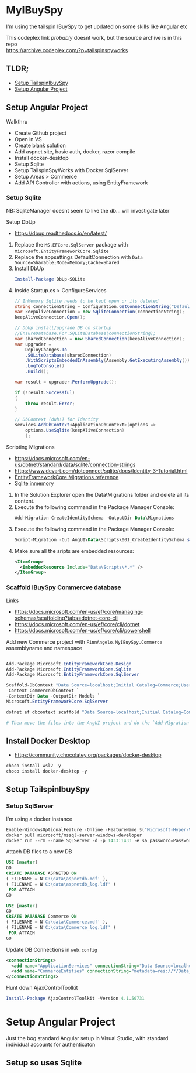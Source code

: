 # MyIBuySpy

I'm using the tailspin IBuySpy to get updated on some skills like Angular etc

This codeplex link _probably_ doesnt work, but the source archive is in this repo  
<https://archive.codeplex.com/?p=tailspinspyworks>

## TLDR;

- [Setup TailspinIbuySpy](#setup-tailspinibuyspy)
- [Setup Angular Project](#setup-angular-project)

## Setup Angular Project

Walkthru

- Create Github project
- Open in VS
- Create blank solution
- Add aspnet site, basic auth, docker, razor compile
- Install docker-desktop
- Setup Sqlite
- Setup TailspinSpyWorks with Docker SqlServer
- Setup Areas > Commerce
 - Add API Controller with actions, using EntityFramework

### Setup Sqlite

NB: SqliteManager doesnt seem to like the db... will investigate later

Setup DbUp

- <https://dbup.readthedocs.io/en/latest/>

1. Replace the `MS.EFCore.SqlServer` package with `Microsoft.EntityFrameworkCore.Sqlite`
2. Replace the appsettings DefaultConnection with `Data Source=Sharable;Mode=Memory;Cache=Shared`
3. Install DbUp
    ```powershell
    Install-Package DbUp-SQLite
    ```
4. Inside Startup.cs > ConfigureServices
	```csharp
	// InMemory Sqlite needs to be kept open or its deleted
	string connectionString = Configuration.GetConnectionString("DefaultConnection");
	var keepAliveConnection = new SqliteConnection(connectionString);
	keepAliveConnection.Open();

	// DbUp install/upgrade DB on startup
	//EnsureDatabase.For.SQLiteDatabase(connectionString);
	var sharedConnection = new SharedConnection(keepAliveConnection);
	var upgrader =
		DeployChanges.To
		.SQLiteDatabase(sharedConnection)
		.WithScriptsEmbeddedInAssembly(Assembly.GetExecutingAssembly())
		.LogToConsole()
		.Build();

	var result = upgrader.PerformUpgrade();

	if (!result.Successful)
	{
		throw result.Error;
	}

	// DbContext (duh!) for Identity
	services.AddDbContext<ApplicationDbContext>(options => 
		options.UseSqlite(keepAliveConnection)
		);
	```

Scripting Migrations

- <https://docs.microsoft.com/en-us/dotnet/standard/data/sqlite/connection-strings>
- <https://www.devart.com/dotconnect/sqlite/docs/Identity-3-Tutorial.html>
- [EntityFrameworkCore Migrations reference](https://docs.microsoft.com/en-us/ef/core/cli/powershell)
- [Sqlite inmemory](https://stackoverflow.com/questions/56319638/entityframeworkcore-sqlite-in-memory-db-tables-are-not-created)

1. In the Solution Explorer open the Data\Migrations folder and delete all its content.
2. Execute the following command in the Package Manager Console:
    ```powershell
    Add-Migration CreateIdentitySchema -OutputDir Data\Migrations
    ```
3. Execute the following command in the Package Manager Console:
    ```powershell
	Script-Migration -Out AngUI\Data\Scripts\001_CreateIdentitySchema.sql
    ```
4. Make sure all the sripts are embedded resources:
    ```xml
	<ItemGroup>
      <EmbeddedResource Include="Data\Scripts\*.*" />
    </ItemGroup>
	```

### Scaffold IBuySpy Commercve database

Links

- <https://docs.microsoft.com/en-us/ef/core/managing-schemas/scaffolding?tabs=dotnet-core-cli>
- <https://docs.microsoft.com/en-us/ef/core/cli/dotnet>
- <https://docs.microsoft.com/en-us/ef/core/cli/powershell>

Add new Commerce project with `FinnAngelo.MyIBuySpy.Commerce` assemblyname and namespace

```powershell

Add-Package Microsoft.EntityFrameworkCore.Design
Add-Package Microsoft.EntityFrameworkCore.Sqlite
Add-Package Microsoft.EntityFrameworkCore.SqlServer

Scaffold-DbContext "Data Source=localhost;Initial Catalog=Commerce;User ID=sa;Password=Password_01;Connect Timeout=30;" `
-Context CommerceDbContext `
-ContextDir Data -OutputDir Models `
Microsoft.EntityFrameworkCore.SqlServer

dotnet ef dbcontext scaffold "Data Source=localhost;Initial Catalog=Commerce;User ID=sa;Password=Password_01;Connect Timeout=30;" Microsoft.EntityFrameworkCore.SqlServer --context-dir Data --output-dir Models --namespace FinnAngelo.MyIBuySpy.AngUI

# Then move the files into the AngUI project and do the `Add-Migration` and `Script-Migration` for sqlite
```


## Install Docker Desktop

- https://community.chocolatey.org/packages/docker-desktop

```powershell
choco install wsl2 -y
choco install docker-desktop -y
```


## Setup TailspinIbuySpy

### Setup SqlServer

I'm using a docker instance

```powershell
Enable-WindowsOptionalFeature -Online -FeatureName $("Microsoft-Hyper-V", "Containers") -All
docker pull microsoft/mssql-server-windows-developer
docker run --rm --name SQLServer -d -p 1433:1433 -e sa_password=Password_01 -e ACCEPT_EULA=Y -v C:/GIT/Data:C:/Data microsoft/mssql-server-windows-developer
```

Attach DB files to a new DB

```sql
USE [master]
GO
CREATE DATABASE ASPNETDB ON 
( FILENAME = N'C:\data\aspnetdb.mdf' ),
( FILENAME = N'C:\data\aspnetdb_log.ldf' )
 FOR ATTACH
GO

USE [master]
GO
CREATE DATABASE Commerce ON 
( FILENAME = N'C:\data\Commerce.mdf' ),
( FILENAME = N'C:\data\Commerce_log.ldf' )
 FOR ATTACH
GO
```

Update DB Connections in `web.config`

```xml
<connectionStrings>
  <add name="ApplicationServices" connectionString="Data Source=localhost;Initial Catalog=ASPNETDB;User ID=sa;Password=Password_01;Connect Timeout=30;" providerName="System.Data.SqlClient" />
  <add name="CommerceEntities" connectionString="metadata=res://*/Data_Access.EDM_Commerce.csdl|res://*/Data_Access.EDM_Commerce.ssdl|res://*/Data_Access.EDM_Commerce.msl;provider=System.Data.SqlClient;provider connection string=&quot;Data Source=localhost;Initial Catalog=Commerce;User ID=sa;Password=Password_01;Connect Timeout=30;&quot;" providerName="System.Data.EntityClient" />
</connectionStrings>
```

Hunt down AjaxControlToolkit

```powershell
Install-Package AjaxControlToolkit -Version 4.1.50731
```

# Setup Angular Project

Just the bog standard Angular setup in Visual Studio, with standard individual accounts for authenticaton

## Setup so uses Sqlite
